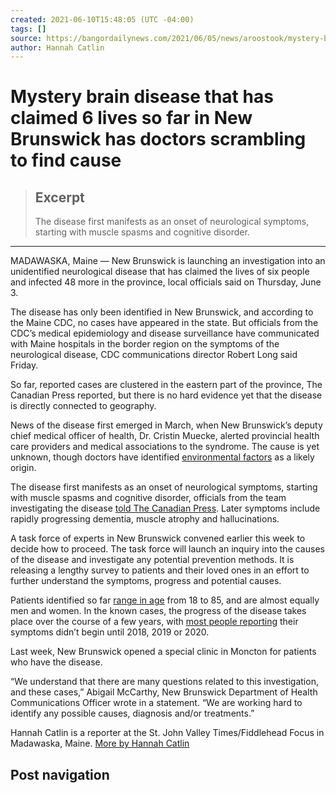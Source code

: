 ```yaml
---
created: 2021-06-10T15:48:05 (UTC -04:00)
tags: []
source: https://bangordailynews.com/2021/06/05/news/aroostook/mystery-brain-disease-that-has-claimed-6-lives-so-far-in-new-brunswick-has-doctors-scrambling-to-find-cause/
author: Hannah Catlin
---
```


# Mystery brain disease that has claimed 6 lives so far in New Brunswick has doctors scrambling to find cause

> ## Excerpt
> The disease first manifests as an onset of neurological symptoms, starting with muscle spasms and cognitive disorder.

---
MADAWASKA, Maine — New Brunswick is launching an investigation into an unidentified neurological disease that has claimed the lives of six people and infected 48 more in the province, local officials said on Thursday, June 3.

The disease has only been identified in New Brunswick, and according to the Maine CDC, no cases have appeared in the state. But officials from the CDC’s medical epidemiology and disease surveillance have communicated with Maine hospitals in the border region on the symptoms of the neurological disease, CDC communications director Robert Long said Friday.

So far, reported cases are clustered in the eastern part of the province, The Canadian Press reported, but there is no hard evidence yet that the disease is directly connected to geography.

News of the disease first emerged in March, when New Brunswick’s deputy chief medical officer of health, Dr. Cristin Muecke, alerted provincial health care providers and medical associations to the syndrome. The cause is yet unknown, though doctors have identified [environmental factors](https://www.cbc.ca/news/canada/new-brunswick/creutzfeldt-jakob-disease-cases-nb-1.5955035) as a likely origin.

The disease first manifests as an onset of neurological symptoms, starting with muscle spasms and cognitive disorder, officials from the team investigating the disease [told The Canadian Press](https://www.ctvnews.ca/health/new-brunswick-ramps-up-efforts-to-solve-mystery-behind-unknown-brain-disease-1.5454917). Later symptoms include rapidly progressing dementia, muscle atrophy and hallucinations.

A task force of experts in New Brunswick convened earlier this week to decide how to proceed. The task force will launch an inquiry into the causes of the disease and investigate any potential prevention methods. It is releasing a lengthy survey to patients and their loved ones in an effort to further understand the symptoms, progress and potential causes.

Patients identified so far [range in age](https://atlantic.ctvnews.ca/i-was-afraid-i-was-going-to-die-20-year-old-n-b-woman-confirmed-to-have-the-mysterious-neurological-disease-1.5453438) from 18 to 85, and are almost equally men and women. In the known cases, the progress of the disease takes place over the course of a few years, with [most people reporting](https://www2.gnb.ca/content/gnb/en/departments/ocmoh/cdc/neuro_cluster.html) their symptoms didn’t begin until 2018, 2019 or 2020.

Last week, New Brunswick opened a special clinic in Moncton for patients who have the disease.

“We understand that there are many questions related to this investigation, and these cases,” Abigail McCarthy, New Brunswick Department of Health Communications Officer wrote in a statement. “We are working hard to identify any possible causes, diagnosis and/or treatments.”

Hannah Catlin is a reporter at the St. John Valley Times/Fiddlehead Focus in Madawaska, Maine. [More by Hannah Catlin](https://bangordailynews.com/author/hcatlin/)

## Post navigation
